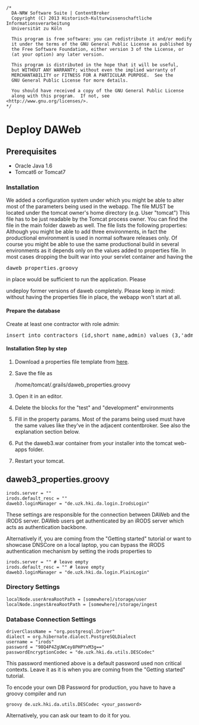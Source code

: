 	/*
	  DA-NRW Software Suite | ContentBroker
	  Copyright (C) 2013 Historisch-Kulturwissenschaftliche Informationsverarbeitung
	  Universität zu Köln
	
	  This program is free software: you can redistribute it and/or modify
	  it under the terms of the GNU General Public License as published by
	  the Free Software Foundation, either version 3 of the License, or
	  (at your option) any later version.
	
	  This program is distributed in the hope that it will be useful,
	  but WITHOUT ANY WARRANTY; without even the implied warranty of
	  MERCHANTABILITY or FITNESS FOR A PARTICULAR PURPOSE.  See the
	  GNU General Public License for more details.
	
	  You should have received a copy of the GNU General Public License
	  along with this program.  If not, see <http://www.gnu.org/licenses/>.
	*/
	
# Deploy DAWeb

## Prerequisites

* Oracle Java 1.6 
* Tomcat6 or Tomcat7 

### Installation

We added a configuration system under which you might be able to alter most of the 
parameters being used in the webapp. 
The file MUST be located under the tomcat owner's home directory (e.g. User "tomcat")
This file has to be just readable by the Tomcat process owner. 
You can find the file in the main folder daweb as well. The file lists the following properties:
Although you might be able to add three environments, in fact the productional environment 
is used in normal software releases only. Of course you might be able to use the same productional
build in several environments as it depends only on the values added to properties file. 
In most cases dropping the built war into your servlet container and having the 
<pre>daweb_properties.groovy</pre> in place would be sufficient to run the application. Please
undeploy former versions of daweb completely. Please keep in mind: without having the properties file in place, the webapp won't start 
at all. 

#### Prepare the database 

Create at least one contractor with role admin:
<pre>
insert into contractors (id,short_name,admin) values (3,'admin',1)
</pre>
 
#### Installation Step by step

1. Download a properties file template from 
[here](https://github.com/da-nrw/DNSCore/blob/master/DAWeb/daweb3_properties.groovy.dev).
1. Save the file as 

    /home/tomcat/.grails/daweb_properties.groovy

1. Open it in an editor.
1. Delete the blocks for the "test" and "development" environments
1. Fill in the property params. Most of the params being used must have the same values like they've in the adjacent contentbroker. See also the explanation section below.
1. Put the daweb3.war container from your installer into the tomcat web-apps folder.
1. Restart your tomcat.

## daweb3_properties.groovy

    irods.server = ""
    irods.default_resc = ""
    daweb3.loginManager = "de.uzk.hki.da.login.IrodsLogin"

These settings are responsible for the connection between DAWeb and the
iRODS server. DAWeb users get authenticated by an iRODS server which acts
as authentication backbone.

Alternatively if, you are coming from the "Getting started" tutorial or
want to showcase DNSCore on a local laptop, you can bypass the iRODS authentication
mechanism by setting the irods properties to
    
    irods.server = "" # leave empty
    irods.default_resc = "" # leave empty
    daweb3.loginManager = "de.uzk.hki.da.login.PlainLogin"
    
### Directory Settings

    localNode.userAreaRootPath = [somewhere]/storage/user 
    localNode.ingestAreaRootPath = [somewhere]/storage/ingest

### Database Connection Settings

    driverClassName = "org.postgresql.Driver"
    dialect = org.hibernate.dialect.PostgreSQLDialect
    username = "irods"
    password = "98Q4P4ZgUWCey8PHPYxM3g=="
    passwordEncryptionCodec = "de.uzk.hki.da.utils.DESCodec"

This password mentioned above is a default password used non critical contexts. Leave it 
as it is when you are coming from the "Getting started" tutorial.

To encode your own DB Password for production, you have to have a groovy compiler and run 

    groovy de.uzk.hki.da.utils.DESCodec <your_password>
    
Alternatively, you can ask our team to do it for you.
